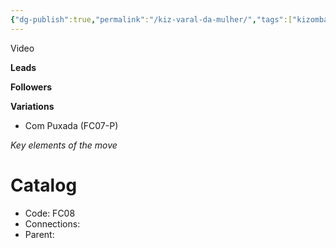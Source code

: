 ```yaml
---
{"dg-publish":true,"permalink":"/kiz-varal-da-mulher/","tags":["kizomba/step","todo"],"created":"2025-01-28T11:56:23.759-05:00","updated":"2025-01-29T15:15:51.359-05:00"}
---
```



Video

**Leads**

**Followers**

**Variations**
- Com Puxada (FC07-P)

*Key elements of the move*

# Catalog

- Code: FC08
- Connections:
- Parent:
